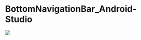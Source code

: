 # BottomNavigationBar_Android-Studio
![](https://github.com/AnmarSammour/BottomNavigationBar_Android-Studio/issues/1#issue-1538300736)
